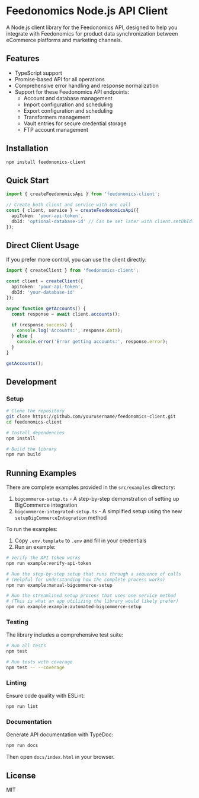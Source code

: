 # Feedonomics Node.js API Client

A Node.js client library for the Feedonomics API, designed to help you integrate with Feedonomics for product data synchronization between eCommerce platforms and marketing channels.

## Features

- TypeScript support
- Promise-based API for all operations
- Comprehensive error handling and response normalization
- Support for these Feedonomics API endpoints:
  - Account and database management
  - Import configuration and scheduling
  - Export configuration and scheduling
  - Transformers management
  - Vault entries for secure credential storage
  - FTP account management

## Installation

```bash
npm install feedonomics-client
```

## Quick Start

```typescript
import { createFeedonomicsApi } from 'feedonomics-client';

// Create both client and service with one call
const { client, service } = createFeedonomicsApi({
  apiToken: 'your-api-token',
  dbId: 'optional-database-id' // Can be set later with client.setDbId()
});
```

## Direct Client Usage

If you prefer more control, you can use the client directly:

```typescript
import { createClient } from 'feedonomics-client';

const client = createClient({
  apiToken: 'your-api-token',
  dbId: 'your-database-id'
});

async function getAccounts() {
  const response = await client.accounts();
  
  if (response.success) {
    console.log('Accounts:', response.data);
  } else {
    console.error('Error getting accounts:', response.error);
  }
}

getAccounts();
```

## Development

### Setup

```bash
# Clone the repository
git clone https://github.com/yourusername/feedonomics-client.git
cd feedonomics-client

# Install dependencies
npm install

# Build the library
npm run build
```

## Running Examples

There are complete examples provided in the `src/examples` directory:

1. `bigcommerce-setup.ts` - A step-by-step demonstration of setting up BigCommerce integration
2. `bigcommerce-integrated-setup.ts` - A simplified setup using the new `setupBigCommerceIntegration` method

To run the examples:

1. Copy `.env.template` to `.env` and fill in your credentials
2. Run an example:

```bash
# Verify the API token works
npm run example:verify-api-token

# Run the step-by-step setup that runs through a sequence of calls
# (Helpful for understanding how the complete process works)
npm run example:manual-bigcommerce-setup

# Run the streamlined setup process that uses one service method
# (This is what an app utilizing the library would likely prefer)
npm run example:example:automated-bigcommerce-setup
```

### Testing

The library includes a comprehensive test suite:

```bash
# Run all tests
npm test

# Run tests with coverage
npm test -- --coverage
```

### Linting

Ensure code quality with ESLint:

```bash
npm run lint
```

### Documentation

Generate API documentation with TypeDoc:

```bash
npm run docs
```

Then open `docs/index.html` in your browser.

## License

MIT 